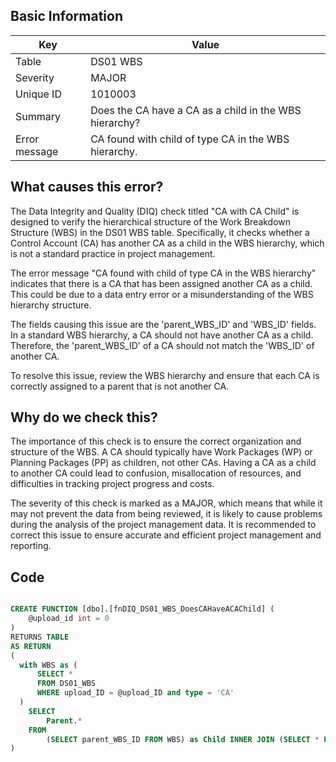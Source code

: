 ## Basic Information
| Key         | Value          |
|-------------|----------------|
| Table       | DS01 WBS |
| Severity    | MAJOR |
| Unique ID   | 1010003   |
| Summary     | Does the CA have a CA as a child in the WBS hierarchy? |
| Error message | CA found with child of type CA in the WBS hierarchy. |

## What causes this error?

The Data Integrity and Quality (DIQ) check titled "CA with CA Child" is designed to verify the hierarchical structure of the Work Breakdown Structure (WBS) in the DS01 WBS table. Specifically, it checks whether a Control Account (CA) has another CA as a child in the WBS hierarchy, which is not a standard practice in project management.

The error message "CA found with child of type CA in the WBS hierarchy" indicates that there is a CA that has been assigned another CA as a child. This could be due to a data entry error or a misunderstanding of the WBS hierarchy structure.

The fields causing this issue are the 'parent_WBS_ID' and 'WBS_ID' fields. In a standard WBS hierarchy, a CA should not have another CA as a child. Therefore, the 'parent_WBS_ID' of a CA should not match the 'WBS_ID' of another CA.

To resolve this issue, review the WBS hierarchy and ensure that each CA is correctly assigned to a parent that is not another CA.
## Why do we check this?


The importance of this check is to ensure the correct organization and structure of the WBS. A CA should typically have Work Packages (WP) or Planning Packages (PP) as children, not other CAs. Having a CA as a child to another CA could lead to confusion, misallocation of resources, and difficulties in tracking project progress and costs. 

The severity of this check is marked as a MAJOR, which means that while it may not prevent the data from being reviewed, it is likely to cause problems during the analysis of the project management data. It is recommended to correct this issue to ensure accurate and efficient project management and reporting.
## Code

```sql

CREATE FUNCTION [dbo].[fnDIQ_DS01_WBS_DoesCAHaveACAChild] (
	@upload_id int = 0
)
RETURNS TABLE
AS RETURN
(
  with WBS as (
      SELECT * 
      FROM DS01_WBS 
      WHERE upload_ID = @upload_ID and type = 'CA'
  )
	SELECT 
		Parent.*
	FROM
		(SELECT parent_WBS_ID FROM WBS) as Child INNER JOIN (SELECT * FROM WBS) as Parent ON Child.parent_WBS_ID = Parent.WBS_ID
)
```

